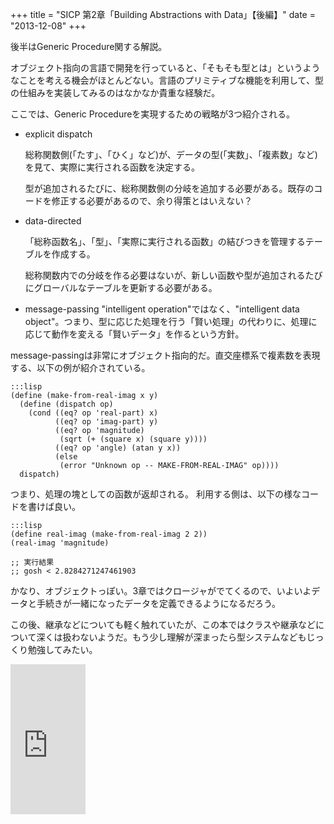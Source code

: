 +++
title = "SICP 第2章「Building Abstractions with Data」【後編】"
date = "2013-12-08"
+++

後半はGeneric Procedure関する解説。

オブジェクト指向の言語で開発を行っていると、「そもそも型とは」というようなことを考える機会がほとんどない。言語のプリミティブな機能を利用して、型の仕組みを実装してみるのはなかなか貴重な経験だ。

ここでは、Generic Procedureを実現するための戦略が3つ紹介される。

-   explicit dispatch

    総称関数側(「たす」、「ひく」など)が、データの型(「実数」、「複素数」など)を見て、実際に実行される函数を決定する。

    型が追加されるたびに、総称関数側の分岐を追加する必要がある。既存のコードを修正する必要があるので、余り得策とはいえない？

-   data-directed

    「総称函数名」、「型」、「実際に実行される函数」の結びつきを管理するテーブルを作成する。  

    総称関数内での分岐を作る必要はないが、新しい函数や型が追加されるたびにグローバルなテーブルを更新する必要がある。

-   message-passing
    "intelligent operation"ではなく、"intelligent data
    object"。つまり、型に応じた処理を行う「賢い処理」の代わりに、処理に応じて動作を変える「賢いデータ」を作るという方針。

message-passingは非常にオブジェクト指向的だ。直交座標系で複素数を表現する、以下の例が紹介されている。

    :::lisp
    (define (make-from-real-imag x y)
      (define (dispatch op)
        (cond ((eq? op 'real-part) x)
              ((eq? op 'imag-part) y)
              ((eq? op 'magnitude)
               (sqrt (+ (square x) (square y))))
              ((eq? op 'angle) (atan y x))
              (else
               (error "Unknown op -- MAKE-FROM-REAL-IMAG" op))))
      dispatch)

つまり、処理の塊としての函数が返却される。
利用する側は、以下の様なコードを書けば良い。

    :::lisp
    (define real-imag (make-from-real-imag 2 2))
    (real-imag 'magnitude)

    ;; 実行結果
    ;; gosh < 2.8284271247461903

かなり、オブジェクトっぽい。3章ではクロージャがでてくるので、いよいよデータと手続きが一緒になったデータを定義できるようになるだろう。

この後、継承などについても軽く触れていたが、この本ではクラスや継承などについて深くは扱わないようだ。もう少し理解が深まったら型システムなどもじっくり勉強してみたい。

<iframe src="http://rcm-fe.amazon-adsystem.com/e/cm?lt1=_blank&bc1=000000&IS2=1&bg1=FFFFFF&fc1=000000&lc1=0000FF&t=usay0b-22&o=9&p=8&l=as4&m=amazon&f=ifr&ref=ss_til&asins=4274069117" style="width:120px;height:240px;" scrolling="no" marginwidth="0" marginheight="0" frameborder="0"></iframe>
